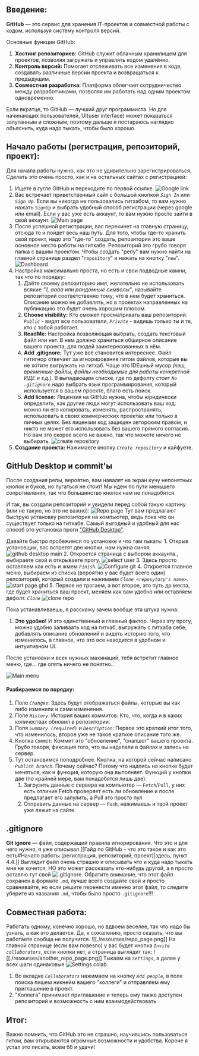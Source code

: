 ## Введение:

**GitHub** — это сервис для хранения IT-проектов и совместной  работы с кодом, используя систему контроля версий.

Основные функции GitHub:
1. **Хостинг репозиториев:** GitHub служит облачным хранилищем для проектов, позволяя загружать и управлять кодом удалённо.
2. **Контроль версий:** Помогает отслеживать все изменения в коде, создавать различные версии проекта и возвращаться к предыдущим.
3. **Совместная разработка:** Платформа облегчает сотрудничество между разработчиками, позволяя им работать над одним проектом одновременно.

Если вкратце, то GitHub — лучший друг программиста. Но для начинающих пользователей, UI(user interface) может показаться запутанным и сложным, поэтому дальше я постараюсь наглядно объяснить, куда надо тыкать, чтобы было хорошо.

## Начало работы (регистрация, репозиторий, проект):

Для начала работы нужно, как это не удивительно зарегистрироваться. Сделать это очень просто, как и на остальных сайтах с регистрацией:
1. Ищете в гугле GitHub и переходите по первой ссылке.
	![Google link](./resourses/google_link.png)
2. Вас встречает приветственный сайт с большой кнопкой *`Sign In`* или *`Sign Up`*.  Если вы никогда не пользовались гитхабом, то вам нужно нажать *`SignUp`* и выбрать удобный способ регистрации (через google или email). Если у вас уже есть аккаунт, то вам нужно просто зайти в свой аккаунт.
	![Main page](./resourses/main_page.png)
3. После успешной регистрации, вас перекинет на главную страницу, отсюда то и пойдет весь наш путь. Для того, чтобы где-то хранить свой проект, надо это "где-то" создать, репозитории это ваше основное место работы на гитхабе. Репозиторий это грубо говоря папка с вашим проектом. Чтобы создать "репу" вам нужно найти на главной странице раздел "`repository`" и нажать на кнопку "`new`".
	![Dashboard](./resourses/dashboard.png)
4. Настройка максимально проста, но есть и свои подводные камни, так что по порядку: 
	1. Даёте своему репозиторию имя, желательно не использовать всякие *"1, аааа или рандомные символы"*, называйте репозиторий соответственно тому, что в нем будет храниться. Описание можно не добавлять, но в проектах направленных на публикацию это будет очень хорошим плюсом.
	2. **Choose visibility:** Кто сможет просматривать ваш репозиторий. *`Public`* - видят все пользователи, *`Private`* - видишь только ты и те, кто с тобой работает.
	3. **ReadMe:** Настройка позволяющая выбрать, создать текстовый файл или нет. В нем должно храниться обширное описание вашего проекта, для людей заинтересованных в нём.
	4. **Add .gitignore:** Тут уже всё становится интереснее. Файл гитигнор отвечает за игнорирование гитом файлов, которые вы не хотите выгружать на гитхаб. Чаще это IDEшный мусор *(кэш, временные файлы, файлы необходимые для работы конкретной ИДЕ и т.д.)*. В выпадающем списке, где по дефолту стоит *`No .gitignore`* надо выбрать язык программирования, который используется в вашем проекте, благо есть поиск.
	5. **Add license:** Лицензия на GitHub нужна, чтобы юридически определить, как другие люди могут использовать ваш код: можно ли его копировать, изменять, распространять, использовать в своих коммерческих проектах или только в личных целях. Без лицензии код защищен авторским правом, и никто не может его использовать без вашего прямого согласия. Но вам это скорее всего не важно, так что можете ничего не выбирать.
	![create repository](./resourses/create_repository.png)
5. **Создание проекта:** Нажимаете кнопку *`Create repository`* и кайфуете.

## GitHub Desktop и commit'ы

После создания репы, вероятно, вам навалят на экран кучу непонятных кнопок и буков, но пугаться не стоит! Мы идем по пути меньшего сопротивления, так что большинство кнопок нам не понадобятся.

И так, вы создали репозиторий и увидели перед собой такую картину (или не такую, но это не важно):
![Repo page](./resourses/repo_page.png)
Тут вам предлагают быструю установку репозитория на компьютер, ведь пока что он существует только на гитхабе. Самый выгодный и удобный для нас способ это установка проги ["GitHub Desktop"](https://desktop.github.com/download/). 

Давайте быстро пробежимся по установке и что там тыкать:
	1. Открыв установщик, вас встретят две кнопки, нам нужна синяя.
		![github desktop main](./resourses/github_desktop_main.png)
	2. Откроется страница с выбором аккаунта., выбираете свой и открываете прогу.
		![select user](./resourses/select_user.png)
	3. Здесь просто оставляем как есть и жмем *`Finish`*.
		![Configure git](./resourses/configure_git.png)
	4. Откроется главное меню, выбираем из списка (вероятно у вас будет всего один) репозиторий, который создали и нажимаем *`Clone <reposytory's name>`*.
		![start page ghd](./resourses/start_page_ghd.png)
	5. Первое не трогаем, а вот второе, это путь до места, где будет храниться ваш проект, меняем как вам удобно или оставляем дефолт. *`Clone`*
	 ![clone repo](./resourses/clon_repo.png)


Пока устанавливаешь, я расскажу зачем вообще эта штука нужна:
1. **Это удобно!** И это единственный и главный фактор. Через эту прогу, можно удобно заливаать код на гитхаб, выгружать с гитхаба себе, добавлять описание обновлений и видеть историю того, что изменилось, а главное, что это все находится в удобном и интуитивном UI. 

После установки и всех нужных махинаций, тебя встретит главное меню, где... где опять ничего не понятно..

![Main menu](./resourses/main_menu.png)
#### Разбираемся по порядку:
1. Поле *`Changes`*: Здесь будут отображаться файлы, которые вы как либо изменили и сами изменения.
2. Поле *`History`*: История ваших коммитов. Кто, что, когда и в каких количествах обновил в репозитории.
3. Поля *`Summary (required)`* и *`Description`*: Первое это краткий итог того, что изменилось, второе уже не такое краткое описание того же.
4. Кнопка *`Commit`*: Коммит это "обновление", "снапшот" вашего проекта. Грубо говоря, фиксация того, что вы наделали в файлах и запись на сервер.
5. Тут остановимся поподробнее. Кнопка, на которой сейчас написано *`Publish branch`*. Почему сейчас? Потому что надпись на кнопке будет меняться, как и функция, которую она выполняет. Функций у кнопки две (по крайней мере, вам понадобятся лишь две):
	1. Загрузить данные с сервера на компьютер — `Fetch`/`Pull`, у них есть отличие Fetch проверяет есть ли обновление и после предлагает его запулить, а Pull это просто пул
	2. Отправить данные на сервер — `Push`, нажимаешь и твой проект уже лежит на сайте.

## .gitignore

**Git ignore** — файл, содержащий правила игнорирования. Что это и для чего нужно, я уже описывал [[Гайд по GitHub - что это такое и как это есть#Начало работы (регистрация, репозиторий, проект)|здесь, пункт 4.4.]] Выглядит файл очень страшно и описывать что и куда надо тыкать мне не хочется, НО это может рассказать кто-нибудь другой, а я просто оставлю тут свой  ![.gitignore](./resourses/gitignore|.gitignore). Обратите внимание, что этот файл сохранен в формате `.md`, лучше всего создайте свой и просто сравнивайте, но если решите перенести именно этот файл, то следите уберите из названия `.md`, чтобы было просто `.gitignore`!!!

## Совместная работа:

Работать одному, конечно хорошо, но вдвоем веселее, так что надо бы узнать, а как это делается. Да, к сожалению, просто сказать, что вы работаете сообща не получится.
![[./resourses/repo_page.png]]
На главной странице (если вам повезло) у вас будет кнопка *`Invite collaborators`*, если кнопки нет, а страница выглядит так:
![[./resourses/another_repo_page.png]]
Тыкаем на *`Settings`*, а далее у всех шаги одинаковые ![Settings colab](./resourses/settings_collab.png)

1. Во вкладке *`Collaborators`* нажимаем на кнопку *`Add people`*, в поле поиска пишем никнейм вашего "коллеги" и отправляем ему приглашение в проект.
2. "Коллега" принимает приглашение и теперь ему также доступен репозиторий и возможность с ним взаимодействовать.
## Итог:

Важно помнить, что GitHub это не страшно, научившись пользоваться гитом, вам открываются огромные возможности и удобства. Короче я устал это писать, всем бб и удачи! 
